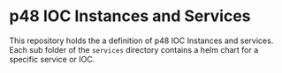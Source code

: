 # p48 IOC Instances and Services

This repository holds the a definition of p48 IOC Instances and services. Each sub folder of the `services` directory contains a helm chart for a specific service or IOC.